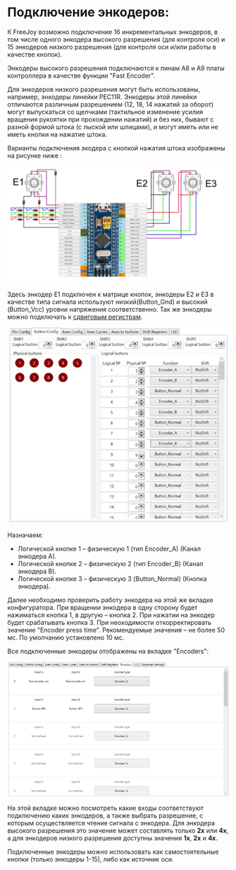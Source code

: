 # Подключение энкодеров:

К FreeJoy возможно подключение 16 инкрементальных энкодеров, в том числе одного энкодера высокого разрешения (для контроля оси) и 15 энкодеров низкого разрешения (для контроля оси и/или работы в качестве кнопок).

Энкодеры высокого разрешения подключаются к пинам A8 и A9 платы контроллера в качестве функции "Fast Encoder".

Для энкодеров низкого разрешения могут быть использованы, например, энкодеры линейки PEC11R.  Энкодеры этой линейки отличаются различным разрешением (12, 18, 14 нажатий за оборот) могут выпускаться со щелчками (тактильное изменение  усилия вращения рукоятки при прохождении нажатий) и без них, бывают с разной формой штока (с лыской или шлицами), и могут иметь или не иметь кнопки на нажатие штока.

Варианты подключения экодера с кнопкой нажатия штока изображены на рисунке ниже :

![](../images/E1.jpg)

Здесь энкодер Е1 подключен к матрице кнопок, энкодеры Е2 и Е3 в качестве типа сигнала используют низкий(Button_Gnd) и высокий (Button_Vcc) уровни напряжения соответственно. Так же энкодеры можно подключать к [сдвиговым регистрам](Подключение-кнопок-к-сдвиговым-регистрам.md).

![](../images/E2.jpg)

Назначаем:
* Логической кнопке 1 – физическую 1 (тип Encoder_А) (Канал энкодера А).
* Логической кнопке 2 – физическую 2 (тип Encoder_B) (Канал энкодера B).
* Логической кнопке 3 – физическую 3 (Button_Normal) (Кнопка энкодера).

Далее необходимо проверить работу энкодера на этой же вкладке конфигуратора. При вращении энкодера в одну сторону будет нажиматься кнопка 1, в другую – кнопка 2. При нажатии на энкодер будет срабатывать кнопка 3. При неоходимости откорректировать значение "Encoder press time". Рекомендуемые значения – не более 50 мс. По умолчанию установлено 10 мс.

Все подключенные энкодеры отображены на вкладке "Encoders":

![](../images/E3.png)

На этой вкладке можно посмотреть какие входы соответствуют подключению каких энкодеров, а также выбрать разрешение, с которым осуществляется чтение сигнала с энкодера. Для энкодера высокого разрешения это значение может составлять только **2х** или **4х**, а для энкодеров низкого разрешения доступны значения **1х**, **2х** и **4х**.

Подключенные энкодеры можно использовать как самостоятельные кнопки (только энкодеры 1-15), либо как источник оси.
